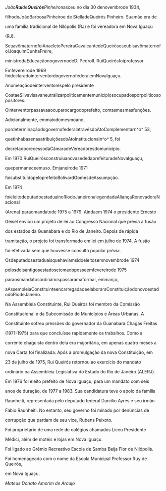 

*João**Rui**de**Queirós**Pinheiro*nasceu no dia 30 denovembrode 1934,

filhodeJoãoBarbosaPinheiroe de StelladeQueirós Pinheiro. Suamãe era de

uma família tradicional de Nilópolis (RJ) e foi vereadora em Nova Iguaçu

(RJ).

SeuavômaternofoiAnacletoPereiraCavalcantedeQueiróseseubisavômaternofoiJoaquimCunhaFreire,

ministrodaEducaçãonogovernodeD. PedroII. RuiQueirósfoiprofessor.



Emfevereirode 1969 foideclaradointerventordogovernofederalemNovaIguaçu.

Anomeaçãodeinterventorespelo presidente

CostaeSilvavisavaneutralizarpoliticamentemunicípiosocupadosporpolíticosopositores.

Ointerventorpassavaaocuparocargodoprefeito, comasmesmasfunções.

Adicionalmente, emmaiodomesmoano,

pordeterminaçãodogovernofederalatravésdoAtoComplementarn^o^ 53,

quetinhabasenasatribuiçõesdoAtoInstitucionaln^o^ 5, foi

decretadoorecessodaCâmaradeVereadoresdomunicípio.



Em 1970 RuiQueirósconstruiuanovasededaprefeituradeNovaIguaçu,

quepermaneceemuso. Emjaneirode 1971

foisubstituídopeloprefeitoBolivardGomesdeAssumpção.



Em 1974

foieleitodeputadoestadualnoRiodeJaneironalegendadaAliançaRenovadoraNacional

(Arena) paraomandatode 1975 a 1979. Aindaem 1974 o presidente Ernesto

Geisel enviou um projeto de lei ao Congresso Nacional que previa a fusão

dos estados da Guanabara e do Rio de Janeiro. Depois de rápida

tramitação, o projeto foi transformado em lei em julho de 1974. A fusão

foi efetivada sem que houvesse consulta popular prévia.

Osdeputadosestaduaisquehaviamsidoeleitosemnovembrode 1974

pelosdoisantigosestadosetomadoposseemfevereirode 1975

paraosmandatosordináriospassaramaformar, emmarço,

aAssembleiaConstituinteencarregadadeelaboraraConstituiçãodonovoestadodoRiodeJaneiro.



Na Assembleia Constituinte, Rui Queirós foi membro da Comissão

Constitucional e da Subcomissão de Municípios e Áreas Urbanas. A

Constituinte sofreu pressões do governador da Guanabara Chagas Freitas

(1971-1975) para que concluísse rapidamente os trabalhos. Como a

corrente chaguista dentro dela era majoritária, em apenas quatro meses a

nova Carta foi finalizada. Após a promulgação da nova Constituição, em

23 de julho de 1975, Rui Queirós retornou ao exercício do mandato

ordinário na Assembleia Legislativa do Estado do Rio de Janeiro (ALERJ).



Em 1976 foi eleito prefeito de Nova Iguaçu, para um mandato com seis

anos de duração, de 1977 a 1983. Sua candidatura teve o apoio da família

Raunheiti, representada pelo deputado federal Darcílio Ayres e seu irmão

Fábio Raunheiti. No entanto, seu governo foi minado por denúncias de

corrupção que partiam de seu vice, Rubens Peixoto.



Foi proprietário de uma rede de colégios chamados Liceu Presidente

Médici, além de motéis e lojas em Nova Iguaçu.



Foi ligado ao Grêmio Recreativo Escola de Samba Beija Flor de Nilópolis.



Foi homenageado com o nome da Escola Municipal Professor Ruy de Queirós,

em Nova Iguaçu.



*Mateus Donato Amorim de Araujo*



